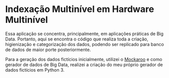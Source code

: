 # Indexação Multinível em Hardware Multinível

Essa aplicação se concentra, principalmente, em aplicações práticas de Big Data. Portanto, aqui se encontra o código que realiza toda a criação, higienização e categorização dos dados, podendo ser replicado para banco de dados de maior porte posteriormente.

Para a geração dos dados fictícios inicialmente, utilizei o [Mockaroo](https://mockaroo.com/) e como gerador de dados de Big Data, realizei a criação do meu próprio gerador de dados fictícios em Python 3.
